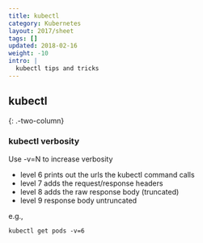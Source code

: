 ```yaml
---
title: kubectl
category: Kubernetes
layout: 2017/sheet
tags: []
updated: 2018-02-16
weight: -10
intro: |
  kubectl tips and tricks
---
```


kubectl
-------
{: .-two-column}

### kubectl verbosity

Use -v=N to increase verbosity

* level 6 prints out the urls the kubectl command calls
* level 7 adds the request/response headers
* level 8 adds the raw response body (truncated)
* level 9 response body untruncated

e.g.,

    kubectl get pods -v=6
